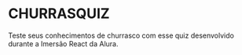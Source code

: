 <h1>CHURRASQUIZ</h1>

Teste seus conhecimentos de churrasco com esse quiz desenvolvido durante a Imersão React da Alura.
